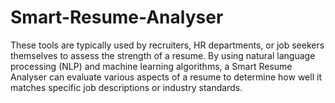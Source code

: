 # Smart-Resume-Analyser
These tools are typically used by recruiters, HR departments, or job seekers themselves to assess the strength of a resume. By using natural language processing (NLP) and machine learning algorithms, a Smart Resume Analyser can evaluate various aspects of a resume to determine how well it matches specific job descriptions or industry standards.
